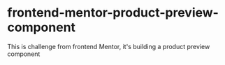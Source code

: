 # frontend-mentor-product-preview-component
This is challenge from frontend Mentor, it's building a product preview component
